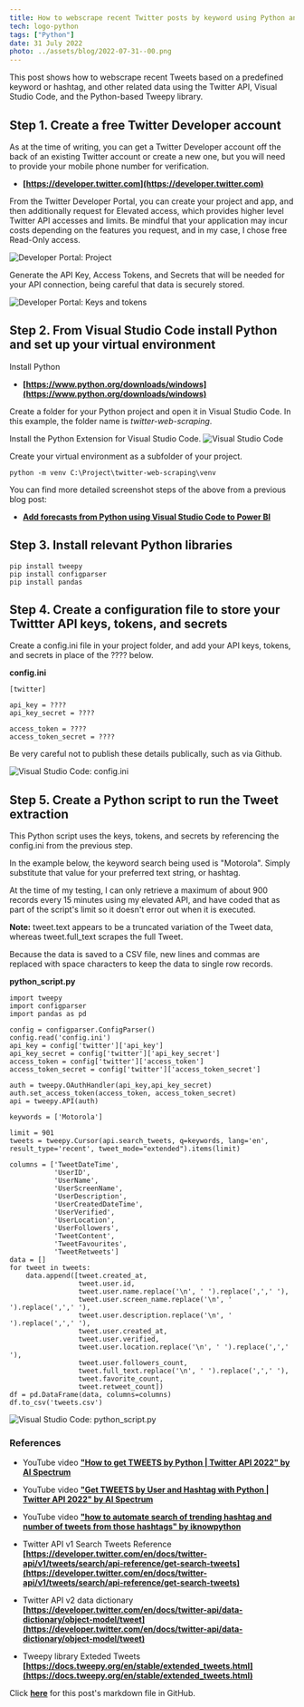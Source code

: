 ```yaml
---
title: How to webscrape recent Twitter posts by keyword using Python and Visual Studio Code
tech: logo-python
tags: ["Python"]
date: 31 July 2022
photo: ../assets/blog/2022-07-31--00.png
---
```


This post shows how to webscrape recent Tweets based on a predefined keyword or hashtag, and other related data using the Twitter API, Visual Studio Code, and the Python-based Tweepy library.

## Step 1. Create a free Twitter Developer account

As at the time of writing, you can get a Twitter Developer account off the back of an existing Twitter account or create a new one, but you will need to provide your mobile phone number for verification.

* **[https://developer.twitter.com](https://developer.twitter.com)**

From the Twitter Developer Portal, you can create your project and app, and then additionally request for Elevated access, which provides higher level Twitter API accesses and limits. Be mindful that your application may incur costs depending on the features you request, and in my case, I chose free Read-Only access.

![Developer Portal: Project](/src/assets/blog/2022-07-31--01.png)

Generate the API Key, Access Tokens, and Secrets that will be needed for your API connection, being careful that data is securely stored.

![Developer Portal: Keys and tokens](/src/assets/blog/2022-07-31--02.png)


## Step 2. From Visual Studio Code install Python and set up your virtual environment

Install Python
* **[https://www.python.org/downloads/windows](https://www.python.org/downloads/windows)**

Create a folder for your Python project and open it in Visual Studio Code. In this example, the folder name is *twitter-web-scraping*.

Install the Python Extension for Visual Studio Code.
![Visual Studio Code](/src/assets/blog/2022-04-17--01.png)

Create your virtual environment as a subfolder of your project.
```
python -m venv C:\Project\twitter-web-scraping\venv
```

You can find more detailed screenshot steps of the above from a previous blog post:
* **[Add forecasts from Python using Visual Studio Code to Power BI](https://makuharistudio.github.io/#/blog/add-forecasts-from-python-using-visual-studio-code-to-power-bi)**

## Step 3. Install relevant Python libraries

```
pip install tweepy
pip install configparser
pip install pandas
```

## Step 4. Create a configuration file to store your Twittter API keys, tokens, and secrets

Create a config.ini file in your project folder, and add your API keys, tokens, and secrets in place of the ???? below.

**config.ini**
```
[twitter]

api_key = ????
api_key_secret = ????

access_token = ????
access_token_secret = ????
```

Be very careful not to publish these details publically, such as via Github.

![Visual Studio Code: config.ini](/src/assets/blog/2022-07-31--03.png)


## Step 5. Create a Python script to run the Tweet extraction

This Python script uses the keys, tokens, and secrets by referencing the config.ini from the previous step.

In the example below, the keyword search being used is "Motorola". Simply substitute that value for your preferred text string, or hashtag.

At the time of my testing, I can only retrieve a maximum of about 900 records every 15 minutes using my elevated API, and have coded that as part of the script's limit so it doesn't error out when it is executed.

**Note:** tweet.text appears to be a truncated variation of the Tweet data, whereas tweet.full_text scrapes the full Tweet.

Because the data is saved to a CSV file, new lines and commas are replaced with space characters to keep the data to single row records.

**python_script.py**
```
import tweepy
import configparser
import pandas as pd

config = configparser.ConfigParser()
config.read('config.ini')
api_key = config['twitter']['api_key']
api_key_secret = config['twitter']['api_key_secret']
access_token = config['twitter']['access_token']
access_token_secret = config['twitter']['access_token_secret']

auth = tweepy.OAuthHandler(api_key,api_key_secret)
auth.set_access_token(access_token, access_token_secret)
api = tweepy.API(auth)

keywords = ['Motorola']

limit = 901
tweets = tweepy.Cursor(api.search_tweets, q=keywords, lang='en', result_type='recent', tweet_mode="extended").items(limit)

columns = ['TweetDateTime', 
           'UserID',
           'UserName',
           'UserScreenName',
           'UserDescription',
           'UserCreatedDateTime',
           'UserVerified',
           'UserLocation',
           'UserFollowers',
           'TweetContent',
           'TweetFavourites',
           'TweetRetweets']
data = []
for tweet in tweets:
    data.append([tweet.created_at,
                 tweet.user.id, 
                 tweet.user.name.replace('\n', ' ').replace(',',' '),
                 tweet.user.screen_name.replace('\n', ' ').replace(',',' '),
                 tweet.user.description.replace('\n', ' ').replace(',',' '),
                 tweet.user.created_at,
                 tweet.user.verified,
                 tweet.user.location.replace('\n', ' ').replace(',',' '),
                 tweet.user.followers_count,
                 tweet.full_text.replace('\n', ' ').replace(',',' '),
                 tweet.favorite_count,
                 tweet.retweet_count])
df = pd.DataFrame(data, columns=columns)
df.to_csv('tweets.csv')
```

![Visual Studio Code: python_script.py](/src/assets/blog/2022-07-31--04.png)


### References

* YouTube video **["How to get TWEETS by Python | Twitter API 2022" by AI Spectrum](https://www.youtube.com/watch?v=Lu1nskBkPJU)**

* YouTube video **["Get TWEETS by User and Hashtag with Python | Twitter API 2022" by AI Spectrum](https://www.youtube.com/watch?v=FmbEhKSpR7M)**

* YouTube video **["how to automate search of trending hashtag and number of tweets from those hashtags" by iknowpython](https://www.youtube.com/watch?v=ywl--vO3oGs)**

* Twitter API v1 Search Tweets Reference **[https://developer.twitter.com/en/docs/twitter-api/v1/tweets/search/api-reference/get-search-tweets](https://developer.twitter.com/en/docs/twitter-api/v1/tweets/search/api-reference/get-search-tweets)**

* Twitter API v2 data dictionary **[https://developer.twitter.com/en/docs/twitter-api/data-dictionary/object-model/tweet](https://developer.twitter.com/en/docs/twitter-api/data-dictionary/object-model/tweet)**

* Tweepy library Exteded Tweets **[https://docs.tweepy.org/en/stable/extended_tweets.html](https://docs.tweepy.org/en/stable/extended_tweets.html)**


Click **[here](https://github.com/makuharistudio/makuharistudio.github.io/blob/main/src/markdown/posts/2022-07-31.md)** for this post's markdown file in GitHub.
